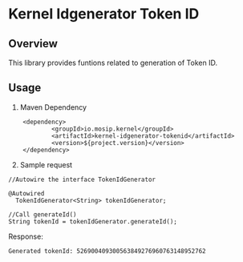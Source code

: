 # Kernel Idgenerator Token ID

## Overview
This library provides funtions related to generation of Token ID.

## Usage  
1. Maven Dependency

```
	<dependency>
			<groupId>io.mosip.kernel</groupId>
			<artifactId>kernel-idgenerator-tokenid</artifactId>
			<version>${project.version}</version>
	</dependency>

```

2. Sample request
 
  ```
//Autowire the interface TokenIdGenerator

  @Autowired
	TokenIdGenerator<String> tokenIdGenerator;

 //Call generateId()
  String tokenId = tokenIdGenerator.generateId();
  
```

Response:

```
Generated tokenId: 526900409300563849276960763148952762
```








